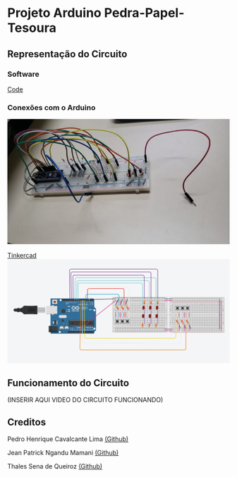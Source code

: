 # Projeto Arduino Pedra-Papel-Tesoura

## Representação do Circuito
### Software
[Code](code/programa_eletronica.cpp)

### Conexões com o Arduino
![alt text](img/circuito_montado.jpeg)

[Tinkercad](https://www.tinkercad.com/things/c0FkMkoZxGr "Circuito no Tinkercad")
![alt text](img/image1.png)

## Funcionamento do Circuito
(INSERIR AQUI VIDEO DO CIRCUITO FUNCIONANDO)

## Creditos
Pedro Henrique Cavalcante Lima [(Github)](https://github.com/CallofSilverwing)

Jean Patrick Ngandu Mamani [(Github)](https://github.com/JeanJPNM)

Thales Sena de Queiroz [(Github)](https://github.com/TaresuSenu)

